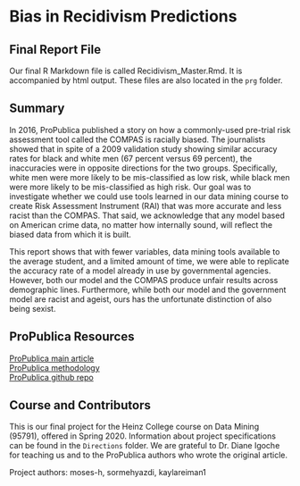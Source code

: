 # Bias in Recidivism Predictions

## Final Report File
Our final R Markdown file is called Recidivism_Master.Rmd. It is accompanied by html output. These files are also located in the `prg` folder.

## Summary
In 2016, ProPublica published a story on how a commonly-used pre-trial risk assessment tool called the COMPAS is racially biased. The journalists showed that in spite of a 2009 validation study showing similar accuracy rates for black and white men (67 percent versus 69 percent), the inaccuracies were in opposite directions for the two groups. Specifically, white men were more likely to be mis-classified as low risk, while black men were more likely to be mis-classified as high risk. Our goal was to investigate whether we could use tools learned in our data mining course to create Risk Assessment Instrument (RAI) that was more accurate and less racist than the COMPAS. That said, we acknowledge that any model based on American crime data, no matter how internally sound, will reflect the biased data from which it is built.

This report shows that with fewer variables, data mining tools available to the average student, and a limited amount of time, we were able to replicate the accuracy rate of a model already in use by governmental agencies. However, both our model and the COMPAS produce unfair results across demographic lines. Furthermore, while both our model and the government model are racist and ageist, ours has the unfortunate distinction of also being sexist. 

## ProPublica Resources
[ProPublica main article]( https://www.propublica.org/article/machine-bias-risk-assessments-in-criminal-sentencing)  
[ProPublica methodology]( https://www.propublica.org/article/how-we-analyzed-the-compas-recidivism-algorithm)  
[ProPublica github repo]( https://github.com/propublica/compas-analysis) 

## Course and Contributors
This is our final project for the Heinz College course on Data Mining (95791), offered in Spring 2020. Information about project specifications can be found in the `Directions` folder. We are grateful to Dr. Diane Igoche for teaching us and to the ProPublica authors who wrote the original article.  

Project authors: moses-h, sormehyazdi, kaylareiman1
